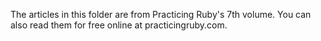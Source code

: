The articles in this folder are from Practicing Ruby's 7th volume.
You can also read them for free online at practicingruby.com.
